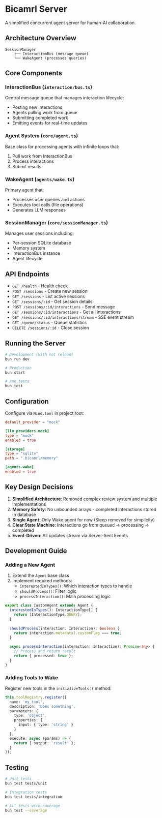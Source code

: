 # Bicamrl Server

A simplified concurrent agent server for human-AI collaboration.

## Architecture Overview

```
SessionManager
    ├── InteractionBus (message queue)
    └── WakeAgent (processes queries)
```

## Core Components

### InteractionBus (`interaction/bus.ts`)
Central message queue that manages interaction lifecycle:
- Posting new interactions
- Agents pulling work from queue
- Submitting completed work
- Emitting events for real-time updates

### Agent System (`core/agent.ts`)
Base class for processing agents with infinite loops that:
1. Pull work from InteractionBus
2. Process interactions
3. Submit results

### WakeAgent (`agents/wake.ts`)
Primary agent that:
- Processes user queries and actions
- Executes tool calls (file operations)
- Generates LLM responses

### SessionManager (`core/sessionManager.ts`)
Manages user sessions including:
- Per-session SQLite database
- Memory system
- InteractionBus instance
- Agent lifecycle

## API Endpoints

- `GET /health` - Health check
- `POST /sessions` - Create new session
- `GET /sessions` - List active sessions
- `GET /sessions/:id` - Get session details
- `POST /sessions/:id/interactions` - Send message
- `GET /sessions/:id/interactions` - Get all interactions
- `GET /sessions/:id/interactions/stream` - SSE event stream
- `GET /queue/status` - Queue statistics
- `DELETE /sessions/:id` - Close session

## Running the Server

```bash
# Development (with hot reload)
bun run dev

# Production
bun start

# Run tests
bun test
```

## Configuration

Configure via `Mind.toml` in project root:

```toml
default_provider = "mock"

[llm_providers.mock]
type = "mock"
enabled = true

[storage]
type = "sqlite"
path = ".bicamrl/memory"

[agents.wake]
enabled = true
```

## Key Design Decisions

1. **Simplified Architecture**: Removed complex review system and multiple implementations
2. **Memory Safety**: No unbounded arrays - completed interactions stored in database
3. **Single Agent**: Only Wake agent for now (Sleep removed for simplicity)
4. **Clear State Machine**: Interactions go from queued → processing → completed
5. **Event-Driven**: All updates stream via Server-Sent Events

## Development Guide

### Adding a New Agent

1. Extend the `Agent` base class
2. Implement required methods:
   - `interestedInTypes()`: Which interaction types to handle
   - `shouldProcess()`: Filter logic
   - `processInteraction()`: Main processing logic

```typescript
export class CustomAgent extends Agent {
  interestedInTypes(): InteractionType[] {
    return [InteractionType.QUERY];
  }
  
  shouldProcess(interaction: Interaction): boolean {
    return interaction.metadata?.customFlag === true;
  }
  
  async processInteraction(interaction: Interaction): Promise<any> {
    // Process and return result
    return { processed: true };
  }
}
```

### Adding Tools to Wake

Register new tools in the `initializeTools()` method:

```typescript
this.toolRegistry.register({
  name: 'my_tool',
  description: 'Does something',
  parameters: {
    type: 'object',
    properties: {
      input: { type: 'string' }
    }
  },
  execute: async (params) => {
    return { output: 'result' };
  }
});
```

## Testing

```bash
# Unit tests
bun test tests/unit

# Integration tests  
bun test tests/integration

# All tests with coverage
bun test --coverage
```